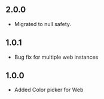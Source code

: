## 2.0.0

* Migrated to null safety.

## 1.0.1

* Bug fix for multiple web instances

## 1.0.0

* Added Color picker for Web
